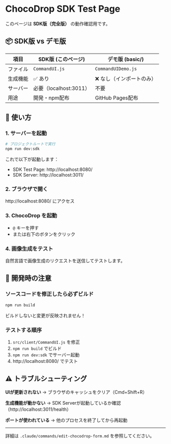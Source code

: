 # ChocoDrop SDK Test Page

このページは **SDK版（完全版）** の動作確認用です。

## 📦 SDK版 vs デモ版

| 項目 | SDK版 (このページ) | デモ版 (basic/) |
|------|-------------------|----------------|
| ファイル | `CommandUI.js` | `CommandUIDemo.js` |
| 生成機能 | ✅ あり | ❌ なし（インポートのみ） |
| サーバー | 必要（localhost:3011） | 不要 |
| 用途 | 開発・npm配布 | GitHub Pages配布 |

## 🚀 使い方

### 1. サーバーを起動

```bash
# プロジェクトルートで実行
npm run dev:sdk
```

これで以下が起動します：
- SDK Test Page: http://localhost:8080/
- SDK Server: http://localhost:3011/

### 2. ブラウザで開く

http://localhost:8080/ にアクセス

### 3. ChocoDrop を起動

- `@` キーを押す
- または右下のボタンをクリック

### 4. 画像生成をテスト

自然言語で画像生成のリクエストを送信してテストします。

## 🔧 開発時の注意

### ソースコードを修正したら必ずビルド

```bash
npm run build
```

ビルドしないと変更が反映されません！

### テストする順序

1. `src/client/CommandUI.js` を修正
2. `npm run build` でビルド
3. `npm run dev:sdk` でサーバー起動
4. http://localhost:8080/ でテスト

## ⚠️ トラブルシューティング

**UIが更新されない**
→ ブラウザのキャッシュをクリア（Cmd+Shift+R）

**生成機能が動かない**
→ SDK Serverが起動しているか確認（http://localhost:3011/health）

**ポートが使われている**
→ 他のプロセスを終了してから再起動

---

詳細は `.claude/commands/edit-chocodrop-form.md` を参照してください。
